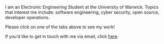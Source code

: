 I am an Electronic Engineering Student at the University of Warwick. Topics that interest me include: software engineering, cyber security, open source, developer operations.

Please click on one of the tabs above to see my work!

If you’d like to get in touch with me via email, click [here](mailto:dhaval@soneji.xyz).
